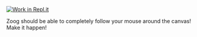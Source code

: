 [![Work in Repl.it](https://classroom.github.com/assets/work-in-replit-14baed9a392b3a25080506f3b7b6d57f295ec2978f6f33ec97e36a161684cbe9.svg)](https://classroom.github.com/online_ide?assignment_repo_id=3198326&assignment_repo_type=AssignmentRepo)
<p>Zoog should be able to completely follow your mouse around the canvas! Make it happen!</p>